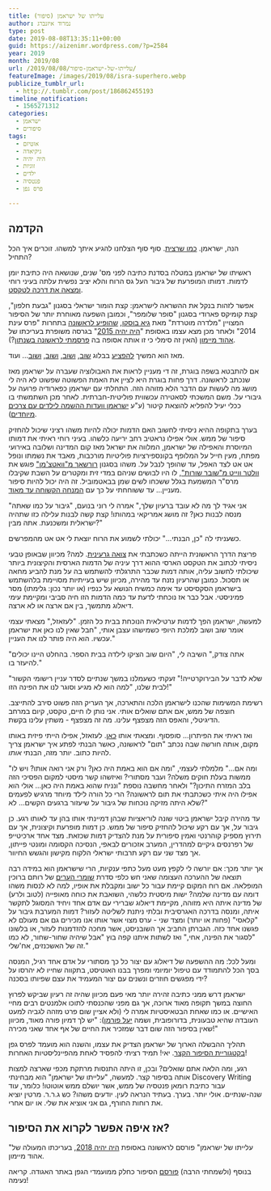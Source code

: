 ```yaml
---
title: עלייתו של ישראמן (סיפור)
author: נמרוד איזנברג
type: post
date: 2019-08-08T13:35:11+00:00
guid: https://aizenimr.wordpress.com/?p=2584
year: 2019
month: 2019/08
url: /2019/08/08/עלייתו-של-ישראמן-סיפור/
featureImage: /images/2019/08/isra-superhero.webp
publicize_tumblr_url:
  - http://.tumblr.com/post/186862455193
timeline_notification:
  - 1565271312
categories:
  - ישראמן
  - סיפורים
tags:
  - אוטיזם
  - גיקיאדה
  - היה יהיה
  - זוגיות
  - ילדים
  - פנטסיה
  - פרס גפן

---
```

## הקדמה

הנה, ישראמן. [כמו שרצית][1]. סוף סוף הצלחנו להגיע איתך למשהו. זוכרים איך הכל התחיל?

ראשיתו של ישראמן במטלה בסדנת כתיבה לפני מס' שנים, שנושאה היה כתיבת יומן לדמות. דמותו המופרעת של גיבור העל גס הרוח והלא יציב נפשית עלתה בעיני רוחי [ומצאה את דרכה לטקסט][2].

אפשר לזהות בנקל את ההשראה לישראמן: קצת הומור ישראלי בסגנון "גבעת חלפון", קצת קומיקס פארודי בסגנון "סופר שלומפר", וכמובן השפעה מאוחרת יותר של הסיפור המצויין "מלדרה מוטרדת" מאת [גיא בוסקו][3], [שהופיע לראשונה][4] בתחרות "פרס עינת 2014" ולאחר מכן מצא עצמו באסופת "[היה יהיה 2015][5]" בגרסה משופרת בעריכתו של [אהוד מיימון][6] (האין זה סימלי כי זו אותה אסופה בה [פרסמתי לראשונה בשנתון][7]?).

מאז הוא המשיך [להפציע][8] בבלוג [שוב][9], [ושוב][10], [ושוב][11], [ושוב][12]... ועוד.

אם להתבטא בשפה בוגרת, זה די מעניין לראות את האבולוציה שעברה על ישראמן מאז שנכתב לראשונה. דרך פחות בוגרת היא לציין את האמת הפשוטה שפשוט לא היה לי מושג מה לעשות עם הדבר הלא מזוהה הזה. התחלתי עם ישראמן כפארודיה פרועה על גיבורי על. משם המשכתי לסאטירה עכשווית פוליטית-חברתית. לאחר מכן השתמשתי בו ככלי יעיל להפליא להוצאת קיטור (ע"ע [ישראמן וועדות ההשמה לילדים עם צרכים מיוחדים][13]).

בערך בתקופה ההיא ניסיתי לחשוב האם הדמות יכולה להיות משהו רציני שיכול להחזיק סיפור של ממש. אולי אפילו נראטיב רחב יריעה כלשהו. בעיני רוחי ראיתי את דמותו המיוסרת והאפילה של ישראמן, המלווה את ישראל מאז קום המדינה ושלובה באירועי מפתח, מעין חייל על המלופף בקונספירציות פוליטיות מורכבות, מאבד את נשמתו ונופל אט אט לצד האפל, עד שהופך לנבל על. משהו בסגנון [רורשאך מ"וואטצ'מן"][14] פוגש את [וולטר ווייט מ"שובר שורות"][15], לו היו לבושים שניהם במדי זית ומקטרים על השבת שקיבלו מרס"ר המשמעת בגלל ששכחו לשים שמן בבאטמוביל. זה היה יכול להיות סיפור מעניין... עד ששוחחתי על כך עם [המנחה הקשוחה עד מאוד][16].

"אני אגיד לך מה לא עובד ברעיון שלך," אמרה לי רוני בנועם, "גיבור על כמו שאתה מנסה לבנות כאן? זה מושג אמריקאי במהותו! קצת קשה לבנות עלילה כזו שתהיה ישראלית ומשכנעת. אתה מבין?"

כשעניתי לה "כן, הבנתי..." יכולתי לשמוע את הרוח יוצאת לי אט אט מהמפרשים.

פריצת הדרך הראשונית הייתה כשכתבתי את [צואה גרעינית][17]. למה? מכיוון שבאופן טבעי ניסיתי לכתוב את הטקסט הארסי ההוא דרך עיניה של הדמות הארסית והקיצונית ביותר שיכולתי לחשוב עליה, אותה דמות שכבר התרגלתי להשתמש בה על מנת להביע מחאה או תסכול. כמובן שהרעיון נזנח עד מהירה, מכיוון שיש בעייתיות מסויימת בלהשתמש בישראמן הסקסיסט עד אימה כמשיח הנושא על כנפיו (או יותר נכון: גלימתו) מסר פמיניסטי. אבל כבר אז נוכחתי לדעת עד כמה הדמות הזו חיה סביבי ומקיימת עימי דיאלוג מתמשך, בין אם ארצה או לא ארצה.

למעשה, ישראמן הפך לדמות ערטילאית הנוכחת בבית כל הזמן. "לעזאזל," מצאתי עצמי אומר שוב ושוב למלכת היופי כשמישהו עצבן אותי, "חבל שאין לנו כאן את ישראמן עכשיו. הוא היה פותר לנו את העניין."

"אתה צודק," השיבה לי, "היום שוב הציקו לילדה בבית הספר. בהחלט היינו יכולים להיעזר בו."

"שלא לדבר על הבירוקרטייה!" זעקתי כשעמלנו במשך שנתיים לסדר עניין רישומי הקשור לבית שלנו, "למה הוא לא מגיע וסוגר לנו את הפינה הזו!"

רשימת המשימות שהכנו לישראמן הלכה והתארכה, אך העריק הזה פשוט סירב להתייצב. חוצפה של ממש, אם אתם שואלים אותי. אני נותן לו חיים, טקסט, קיום במרחב הדיגיטלי, והאפס הזה מצפצף עלינו. מה זה מצפצף - משתין עלינו בקשת.

ואז ראיתי את הפיתרון... סופסוף. ומצאתי אותו [כאן][18]. לעזאזל, אפילו הייתי פיזית באותו מקום, אותה חורשה שבה נכתב "תום" לראשונה, כאשר הבנתי לפתע איך ישראמן צריך להיות כתוב. יותר מזה, הבנתי _אותו_.

"ומה אם..." מלמלתי לעצמי, "ומה אם הוא באמת היה כאן? ורק אני רואה אותו? ויש לו ממשות בעלת חוקים משלה? ועבר מסתורי? ואיזשהו קשר מיסטי למקום הפסיכי הזה בלב המזרח התיכון?" ולאחר מחשבה נוספת "ונניח שהוא באמת היה כאן... אולי הוא אפילו היה איתי כשכתבתי את תום לראשונה? הרי כל הורה לילד מיוחד מרגיש לפעמים שלא היתה מזיקה נוכחות של גיבור על שיעזור ברגעים הקשים... לא?"

עד מהירה קיבל ישראמן ביטוי שונה לוריאציות שבהן דמיינתי אותו בהן עד לאותו רגע. כן גיבור על, אך עם רקע שיכול להחזיק סיפור של ממש. כן דמות מופרעת וקיצונית, אך עם תירוץ מספיק קוהרנטי ואמין סיפורית על מנת להצדיק דמות שכזאת. מצד אחד ארכיטייפ של רפרנסים גיקיים למהדרין, המערב אזכורים לבאפי, הנסיכה הקסומה ומונטי פייתון, אך מצד שני עם רקע תרבותי ישראלי הלקוח מקישון והגשש החיוור.

אך יותר מכך: אם יורשה לי לקפץ מעט מעל כתפי ענקיות, הרי שישראמן הוא במידה רבה תוצאה של ההערכה העצומה שאני חש כלפי סדרת [שומרי הערים][19] של רותם ברוכין המופלאה. אם רוח המקום קיימת עבור כל ישוב ומקבלת את אופיו, למה לא לנסות משהו דומה עם מדינה שלמה? ישות מיסטית כלשהי, השואבת את כוחה מאופייה (לטוב ולרע) של מדינה איתה היא מזוהה, מקיימת דיאלוג שברירי עם אדם אחד ויחיד המסוגל לתקשר איתה, ומנסה בדרכה האגרסיבית ובלתי ניתנת לשליטה לעזור? דמות המערבת גיבור על "קלאסי" (פחות או יותר) ומצד שני - ערס מצוי אשר אותו אנו מכירים גם אם מעולם לא פגשנו אחד כזה. הגברתן החביב אך השובניסט, אשר מחכה להזדמנות לעזור, או בלשונו "לסגור את הפינה, אחי," ואז לשתות איתנו קפה בוץ "אבל שיהיה שחור-שחור, לא כמו זה של האשכנזים, אח'שלי."

ומעל לכל: מה ההשפעה של דיאלוג עם יצור כל כך מסתורי על אדם אחד רגיל, המנסה בסך הכל להתמודד עם טיפול יומיומי ומפרך בבנו האוטיסט, בתקווה שחייו לא יהרסו על ידי מפגשים חוזרים ונשנים עם יצור המעמיד את עצם שפיותו בסכנה?

ישראמן דרש ממני כתיבה זהירה יותר מאי פעם מכיוון שהיה זה רעיון שביקש לפרוץ החוצה במשך תקופה מאוד ארוכה, אך גם מפני שהכנסתי לתוכו אלמנטים רבים מחיי האישיים. או כמו שאחת הבטאיסטיות אמרה לי (ולא אציין שום פרט מזהה לגביה למעט העובדה שהיא טבעונית, בדורופובית, ושמה [יעל פורמן][20]): "יש לך דמיון פורה מאוד, מכיוון שאין בסיפור הזה שום דבר שמזכיר את החיים של אף אחד שאני מכירה!"

תהליך ההבשלה הארוך של ישראמן הצדיק את עצמו, והשנה הוא מועמד לפרס גפן [בקטגוריית הסיפור הקצר][21]. יאי! תמיד רציתי להפסיד לאחת מהפיינליסטיות האחרות!

רגע, ומה הלאה אתם שואלים? ובכן, זו היתה התנסות מרתקת מכפי שארצה למצות אותה בסיפור קצר. למעשה, "עלייתו של ישראמן" הוא מבחינתי Discovery Writing עבור כתיבת רומאן פנטסיה של ממש, אשר יושלם ממש אוטוטו! כלומר, עוד שנה-שנתיים. אולי יותר. בערך. בעתיד הנראה לעין. יודעים משהו? כש ג.ר.ר. מרטין יוציא את רוחות החורף, גם אני אוציא את שלי. או יום אחרי.

## אז איפה אפשר לקרוא את הסיפור?

"עלייתו של ישראמן" פורסם לראשונה באסופת [היה יהיה 2018][22], בעריכתו המעולה של אהוד מיימון.

בנוסף (ולשמחתי הרבה) [פורסם][23] הסיפור כחלק ממועמדי הגפן באתר האגודה. קריאה נעימה!

 [1]: /2016/12/13/%d7%99%d7%a9%d7%a8%d7%90%d7%9e%d7%9f-%d7%95%d7%90%d7%a0%d7%99/
 [2]: /2016/01/06/%d7%99%d7%a9%d7%a8%d7%90%d7%9e%d7%9f/
 [3]: http://cerebro.co.il/
 [4]: http://einat.sf-f.org.il/?story=88-%D7%9E%D7%9C%D7%93%D7%A8%D7%94-%D7%9E%D7%95%D7%98%D7%A8%D7%93%D7%AA
 [5]: http://annual.sf-f.org.il/?cat=11
 [6]: https://my2centssf.blogspot.com/
 [7]: /2015/09/07/%d7%9e%d7%a9%d7%95%d7%aa%d7%a7%d7%aa-%d7%a1%d7%99%d7%a4%d7%95%d7%a8/
 [8]: /2016/01/11/%d7%99%d7%a9%d7%a8%d7%90%d7%9e%d7%9f-%d7%95%d7%94%d7%9e%d7%99%d7%9d-%d7%94%d7%9b%d7%91%d7%93%d7%99%d7%9d/
 [9]: /2016/01/12/%d7%99%d7%a9%d7%a8%d7%90-%d7%a9%d7%a0%d7%95%d7%a8/
 [10]: /2016/02/19/%d7%99%d7%a9%d7%a8%d7%90%d7%9e%d7%9f-%d7%95%d7%94%d7%94%d7%a9%d7%92%d7%97%d7%94-%d7%94%d7%a2%d7%9c%d7%99%d7%95%d7%a0%d7%94/
 [11]: /2016/04/13/%d7%99%d7%a9%d7%a8%d7%90-%d7%9b%d7%a0%d7%a1/
 [12]: /2016/09/10/%d7%99%d7%a9%d7%a8%d7%90%d7%9e%d7%9f-%d7%95%d7%a0%d7%a7%d7%9e%d7%aa-%d7%94%d7%98%d7%a1%d7%a7-%d7%9e%d7%a0%d7%92%d7%a8/
 [13]: /2016/10/11/%d7%99%d7%a9%d7%a8%d7%90-%d7%a1%d7%a4%d7%a7%d7%98%d7%a8%d7%95%d7%9d/
 [14]: https://watchmen.fandom.com/wiki/Walter_Kovacs
 [15]: https://breakingbad.fandom.com/wiki/Walter_White
 [16]: https://gelbfish.com/
 [17]: /2016/10/24/%d7%a6%d7%95%d7%90%d7%94-%d7%92%d7%a8%d7%a2%d7%99%d7%a0%d7%99%d7%aa/
 [18]: /2015/08/15/%d7%aa%d7%95%d7%9d-%d7%a1%d7%99%d7%a4%d7%95%d7%a8-2/
 [19]: https://rotemwrites.com/?page_id=119
 [20]: http://www.yaelfurman.co.il/
 [21]: http://geffen.sf-f.org.il/?p=1761
 [22]: http://annual.sf-f.org.il/?cat=14
 [23]: https://www.sf-f.org.il/archives/2778